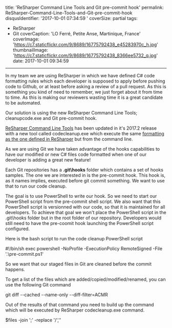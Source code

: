 title: 'ReSharper Command Line Tools and Git pre-commit hook'
permalink: ReSharper-Command-Line-Tools-and-Git-pre-commit-hook
disqusIdentifier: '2017-10-01 07:34:59 <!-- Remove space to have e.g. 20160405174628 -->'
coverSize: partial
tags:
  - ReSharper
  - Git
coverCaption: 'LO Ferré, Petite Anse, Martinique, France'
coverImage: 'https://c7.staticflickr.com/9/8689/16775792438_e45283970c_h.jpg'
thumbnailImage: 'https://c7.staticflickr.com/9/8689/16775792438_8366ee5732_q.jpg'
date: 2017-10-01 09:34:59
---
In my team we are using ReSharper in which we have defined C# code formatting rules which each developer is supposed to apply before pushing code to Github, or at least before asking a review of a pull request. As this is something you kind of need to remember, we just forget about it from time to time. As this is making our reviewers wasting time it is a great candidate to be automated.

Our solution is using the new ReSharper Command Line Tools; cleanupcode.exe and Git pre-commit hook.
<!-- more -->
[ReSharper Command Line Tools](https://www.jetbrains.com/help/resharper/ReSharper_Command_Line_Tools.html) has been updated in it's 2017.2 release with a new tool called codecleanup.exe which execute the same [formatting as the one defined in ReSharper](https://www.jetbrains.com/help/resharper/ReSharper_Command_Line_Tools.html) but from the command line. 

As we are using Git we have taken advantage of the hooks capabilities to have our modified or new C# files code formatted when one of our developer is adding a great new feature!

Each Git repositories has a **.git\hooks** folder which contains a set of hooks samples. The one we are interested in is the pre-commit hook. This hook is, as it names implies, executed before git commit something. We want to use that to run our code cleanup.

The goal is to use PowerShell to write our hook. So we need to start our PowerShell script from the pre-commit shell script. We also want that this PowerShell script is versionned with our code, so that it is maintained for all developers. To achieve that goal we won't place the PowerShell script in the .git\hooks folder but in the root folder of our repository. Developers would still need to have the pre-coomit hook launching the PowerShell script configured.

Here is the bash script to run the code cleanup PowerShell script

#!/bin/sh
exec powershell -NoProfile -ExecutionPolicy RemoteSigned -File '.\pre-commit.ps1'

So we want that our staged files in Git are cleaned before the commit happens.

To get a list of the files which are added/copied/modified/renamed, you can use the following Git command

git diff --cached --name-only --diff-filter=ACMR

Out of the results of that command you need to build up the command which will be executed by ReSharper codecleanup.exe command.

$files -join ';' -replace '/','\'
